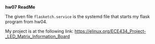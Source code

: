 **hw07 ReadMe**

The given file `flasketch.service` is the systemd file that starts my flask program from hw04.

My project is at the following link: https://elinux.org/ECE434_Project-_LED_Matrix_Information_Board
